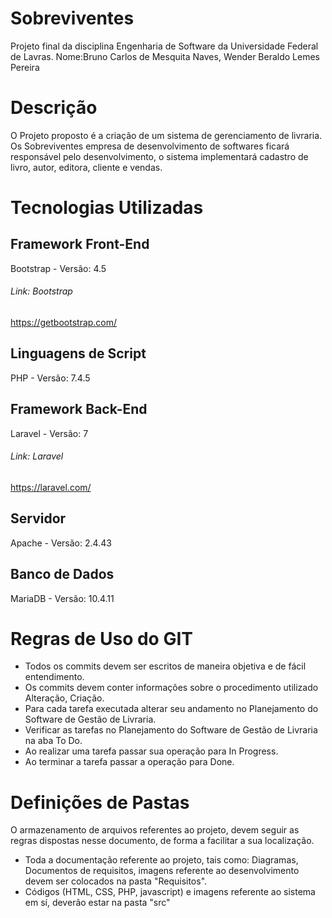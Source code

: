 # Sobreviventes
Projeto final da disciplina Engenharia de Software da Universidade Federal de Lavras.
Nome:Bruno Carlos de Mesquita Naves, Wender Beraldo Lemes Pereira
# Descrição
O Projeto proposto é a criação de um sistema de gerenciamento de livraria.
Os Sobreviventes empresa de desenvolvimento de softwares ficará responsável pelo desenvolvimento, o sistema implementará cadastro de livro, autor, editora, cliente e vendas.

# Tecnologias Utilizadas

## Framework Front-End
Bootstrap - Versão: 4.5
###### Link: Bootstrap
https://getbootstrap.com/
## Linguagens de Script
PHP - Versão: 7.4.5
## Framework Back-End
Laravel - Versão: 7
###### Link: Laravel
https://laravel.com/
## Servidor
Apache - Versão: 2.4.43
## Banco de Dados
MariaDB - Versão: 10.4.11

# Regras de Uso do GIT
<ul>
    <li>Todos os commits devem ser escritos de maneira objetiva e de fácil entendimento.</li>
    <li>Os commits devem conter informações sobre o procedimento utilizado Alteração, Criação.</li>
    <li>Para cada tarefa executada alterar seu andamento no Planejamento do Software de Gestão de Livraria.</li>
    <li>Verificar as tarefas no Planejamento do Software de Gestão de Livraria na aba To Do.</li>
    <li>Ao realizar uma tarefa passar sua operação para In Progress.</li>
    <li>Ao terminar a tarefa passar a operação para Done.</li>
</ul>

# Definições de Pastas
O armazenamento de arquivos referentes ao projeto, devem seguir as regras dispostas nesse documento, de forma a facilitar a sua localização.
<ul>
    <li>Toda a documentação referente ao projeto, tais como: Diagramas, Documentos de requisitos, imagens referente ao desenvolvimento devem ser colocados na pasta "Requisitos".</li>
    <li>Códigos (HTML, CSS, PHP, javascript) e imagens referente ao sistema em sí, deverão estar na pasta "src"</li>
</ul>
